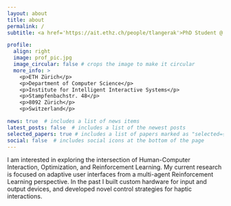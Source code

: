 ```yaml
---
layout: about
title: about
permalink: /
subtitle: <a href='https://ait.ethz.ch/people/tlangerak'>PhD Student @ ETH Zurich</a>.

profile:
  align: right
  image: prof_pic.jpg
  image_circular: false # crops the image to make it circular
  more_info: >
    <p>ETH Zürich</p>
    <p>Department of Computer Science</p>
    <p>Institute for Intelligent Interactive Systems</p>
    <p>Stampfenbachstr. 48</p>
    <p>8092 Zürich</p>
    <p>Switzerland</p>

news: true  # includes a list of news items
latest_posts: false  # includes a list of the newest posts
selected_papers: true # includes a list of papers marked as "selected={true}"
social: false  # includes social icons at the bottom of the page
---
```


I am interested in exploring the intersection of Human-Computer Interaction, Optimization, and Reinforcement Learning. My current research is focused on adaptive user interfaces from a multi-agent Reinforcement Learning perspective. In the past I built custom hardware for input and output devices, and developed novel control strategies for haptic interactions.